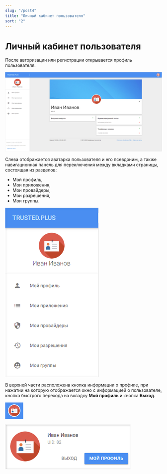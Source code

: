 ```yaml
---
slug: "/post4"
title: "Личный кабинет пользователя"
sort: "2"
---
```


# Личный кабинет пользователя

После авторизации или регистрации открывается профиль пользователя. 

![account.png](./images/account.png "Личный кабинет пользователя")

Слева отображается аватарка пользователя и его псевдоним, а также навигационная панель для переключения между вкладками страницы, состоящая из разделов:
- Мой профиль,
- Мои приложения,
- Мои провайдеры, 
- Мои разрешения, 
- Мои группы.

![account-menu.png](./images/account-menu.png "Навигационная панель сервиса")
 
В верхней части расположена кнопка информации о профиле, при нажатии на которую отображается окно с информацией о пользователе, кнопка быстрого перехода на вкладку **Мой профиль** и кнопка **Выход**.               
    
![profile-info.png](./images/profile-info.png "Кнопка информации о профиле") 

![profile-exit](./images/profile-exit.png "Всплывающее окно с информацией о пользователе и кнопками перехода в профиль и выход")                	 
	
